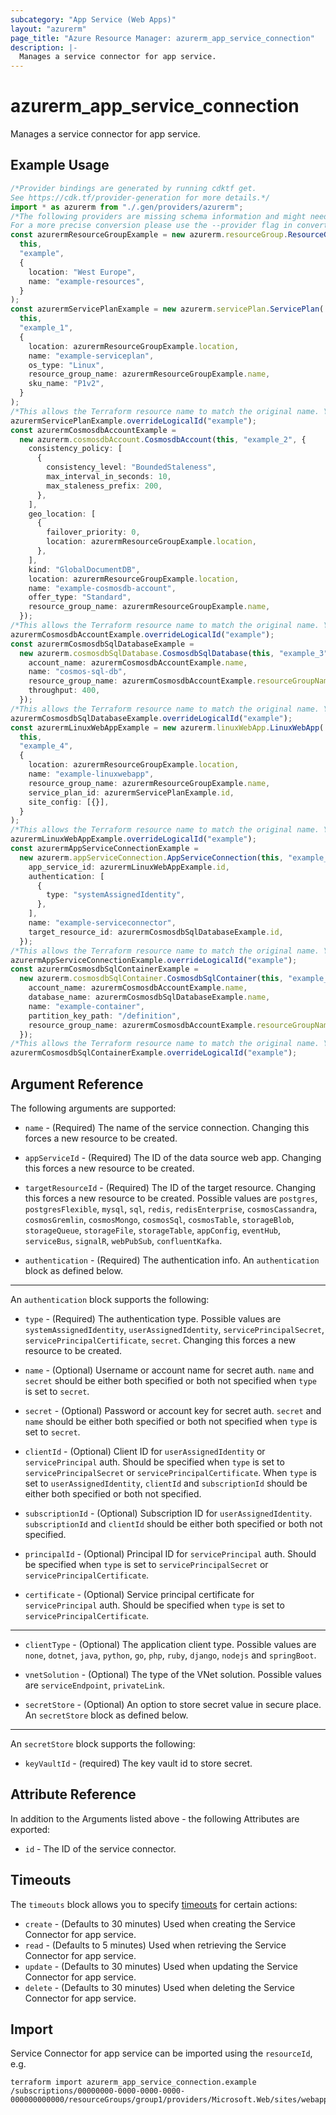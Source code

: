 ```yaml
---
subcategory: "App Service (Web Apps)"
layout: "azurerm"
page_title: "Azure Resource Manager: azurerm_app_service_connection"
description: |-
  Manages a service connector for app service.
---
```


# azurerm\_app\_service\_connection

Manages a service connector for app service.

## Example Usage

```typescript
/*Provider bindings are generated by running cdktf get.
See https://cdk.tf/provider-generation for more details.*/
import * as azurerm from "./.gen/providers/azurerm";
/*The following providers are missing schema information and might need manual adjustments to synthesize correctly: azurerm.
For a more precise conversion please use the --provider flag in convert.*/
const azurermResourceGroupExample = new azurerm.resourceGroup.ResourceGroup(
  this,
  "example",
  {
    location: "West Europe",
    name: "example-resources",
  }
);
const azurermServicePlanExample = new azurerm.servicePlan.ServicePlan(
  this,
  "example_1",
  {
    location: azurermResourceGroupExample.location,
    name: "example-serviceplan",
    os_type: "Linux",
    resource_group_name: azurermResourceGroupExample.name,
    sku_name: "P1v2",
  }
);
/*This allows the Terraform resource name to match the original name. You can remove the call if you don't need them to match.*/
azurermServicePlanExample.overrideLogicalId("example");
const azurermCosmosdbAccountExample =
  new azurerm.cosmosdbAccount.CosmosdbAccount(this, "example_2", {
    consistency_policy: [
      {
        consistency_level: "BoundedStaleness",
        max_interval_in_seconds: 10,
        max_staleness_prefix: 200,
      },
    ],
    geo_location: [
      {
        failover_priority: 0,
        location: azurermResourceGroupExample.location,
      },
    ],
    kind: "GlobalDocumentDB",
    location: azurermResourceGroupExample.location,
    name: "example-cosmosdb-account",
    offer_type: "Standard",
    resource_group_name: azurermResourceGroupExample.name,
  });
/*This allows the Terraform resource name to match the original name. You can remove the call if you don't need them to match.*/
azurermCosmosdbAccountExample.overrideLogicalId("example");
const azurermCosmosdbSqlDatabaseExample =
  new azurerm.cosmosdbSqlDatabase.CosmosdbSqlDatabase(this, "example_3", {
    account_name: azurermCosmosdbAccountExample.name,
    name: "cosmos-sql-db",
    resource_group_name: azurermCosmosdbAccountExample.resourceGroupName,
    throughput: 400,
  });
/*This allows the Terraform resource name to match the original name. You can remove the call if you don't need them to match.*/
azurermCosmosdbSqlDatabaseExample.overrideLogicalId("example");
const azurermLinuxWebAppExample = new azurerm.linuxWebApp.LinuxWebApp(
  this,
  "example_4",
  {
    location: azurermResourceGroupExample.location,
    name: "example-linuxwebapp",
    resource_group_name: azurermResourceGroupExample.name,
    service_plan_id: azurermServicePlanExample.id,
    site_config: [{}],
  }
);
/*This allows the Terraform resource name to match the original name. You can remove the call if you don't need them to match.*/
azurermLinuxWebAppExample.overrideLogicalId("example");
const azurermAppServiceConnectionExample =
  new azurerm.appServiceConnection.AppServiceConnection(this, "example_5", {
    app_service_id: azurermLinuxWebAppExample.id,
    authentication: [
      {
        type: "systemAssignedIdentity",
      },
    ],
    name: "example-serviceconnector",
    target_resource_id: azurermCosmosdbSqlDatabaseExample.id,
  });
/*This allows the Terraform resource name to match the original name. You can remove the call if you don't need them to match.*/
azurermAppServiceConnectionExample.overrideLogicalId("example");
const azurermCosmosdbSqlContainerExample =
  new azurerm.cosmosdbSqlContainer.CosmosdbSqlContainer(this, "example_6", {
    account_name: azurermCosmosdbAccountExample.name,
    database_name: azurermCosmosdbSqlDatabaseExample.name,
    name: "example-container",
    partition_key_path: "/definition",
    resource_group_name: azurermCosmosdbAccountExample.resourceGroupName,
  });
/*This allows the Terraform resource name to match the original name. You can remove the call if you don't need them to match.*/
azurermCosmosdbSqlContainerExample.overrideLogicalId("example");

```

## Argument Reference

The following arguments are supported:

*   `name` - (Required) The name of the service connection. Changing this forces a new resource to be created.

*   `appServiceId` - (Required) The ID of the data source web app. Changing this forces a new resource to be created.

*   `targetResourceId` - (Required) The ID of the target resource. Changing this forces a new resource to be created. Possible values are `postgres`, `postgresFlexible`, `mysql`, `sql`, `redis`, `redisEnterprise`, `cosmosCassandra`, `cosmosGremlin`, `cosmosMongo`, `cosmosSql`, `cosmosTable`, `storageBlob`, `storageQueue`, `storageFile`, `storageTable`, `appConfig`, `eventHub`, `serviceBus`, `signalR`, `webPubSub`, `confluentKafka`.

*   `authentication` - (Required) The authentication info. An `authentication` block as defined below.

***

An `authentication` block supports the following:

*   `type` - (Required) The authentication type. Possible values are `systemAssignedIdentity`, `userAssignedIdentity`, `servicePrincipalSecret`, `servicePrincipalCertificate`, `secret`. Changing this forces a new resource to be created.

*   `name` - (Optional) Username or account name for secret auth. `name` and `secret` should be either both specified or both not specified when `type` is set to `secret`.

*   `secret` - (Optional) Password or account key for secret auth. `secret` and `name` should be either both specified or both not specified when `type` is set to `secret`.

*   `clientId` - (Optional) Client ID for `userAssignedIdentity` or `servicePrincipal` auth. Should be specified when `type` is set to `servicePrincipalSecret` or `servicePrincipalCertificate`. When `type` is set to `userAssignedIdentity`, `clientId` and `subscriptionId` should be either both specified or both not specified.

*   `subscriptionId` - (Optional) Subscription ID for `userAssignedIdentity`. `subscriptionId` and `clientId` should be either both specified or both not specified.

*   `principalId` - (Optional) Principal ID for `servicePrincipal` auth. Should be specified when `type` is set to `servicePrincipalSecret` or `servicePrincipalCertificate`.

*   `certificate` - (Optional) Service principal certificate for `servicePrincipal` auth. Should be specified when `type` is set to `servicePrincipalCertificate`.

***

*   `clientType` - (Optional) The application client type. Possible values are `none`, `dotnet`, `java`, `python`, `go`, `php`, `ruby`, `django`, `nodejs` and `springBoot`.

*   `vnetSolution` - (Optional) The type of the VNet solution. Possible values are `serviceEndpoint`, `privateLink`.

*   `secretStore` - (Optional) An option to store secret value in secure place. An `secretStore` block as defined below.

***

An `secretStore` block supports the following:

* `keyVaultId` - (required) The key vault id to store secret.

## Attribute Reference

In addition to the Arguments listed above - the following Attributes are exported:

* `id` - The ID of the service connector.

## Timeouts

The `timeouts` block allows you to specify [timeouts](https://www.terraform.io/docs/configuration/resources.html#timeouts) for certain actions:

* `create` - (Defaults to 30 minutes) Used when creating the Service Connector for app service.
* `read` - (Defaults to 5 minutes) Used when retrieving the Service Connector for app service.
* `update` - (Defaults to 30 minutes) Used when updating the Service Connector for app service.
* `delete` - (Defaults to 30 minutes) Used when deleting the Service Connector for app service.

## Import

Service Connector for app service can be imported using the `resourceId`, e.g.

```shell
terraform import azurerm_app_service_connection.example /subscriptions/00000000-0000-0000-0000-000000000000/resourceGroups/group1/providers/Microsoft.Web/sites/webapp/providers/Microsoft.ServiceLinker/linkers/serviceconnector1
```
